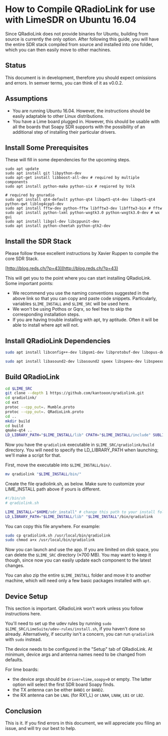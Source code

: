 # How to Compile QRadioLink for use with LimeSDR on Ubuntu 16.04

Since QRadioLink does not provide binaries for Ubuntu, building from source is currently the only option. After following this guide, you will have the entire SDR stack compiled from source and installed into one folder, which you can then easily move to other machines.

## Status

This document is in development, therefore you should expect omissions and errors. In semver terms, you can think of it as v0.0.2.

## Assumptions

- You are running Ubuntu 16.04. However, the instructions should be easily adaptable to other Linux distributions.
- You have a Lime board plugged in. However, this should be usable with all the boards that Soapy SDR supports with the possibility of an additional step of installing their particular drivers.

## Install Some Prerequisites

These will fill in some dependencies for the upcoming steps.

```
sudo apt update
sudo apt install git libpython-dev 
sudo apt-get install libboost-all-dev # required by multiple components
sudo apt install python-mako python-six # reqiored by Volk

# required by gnuradio
sudo apt install qt4-default python-qt4 libqwt5-qt4-dev libqwt5-qt4 python-qwt liblog4cpp5-dev
sudo apt install fftw-dev python-fftw libfftw3-dev libfftw3-bin # fftw
sudo apt install python-lxml python-wxgtk3.0 python-wxgtk3.0-dev # wx gui
sudo apt install libgsl-dev libcppunit-dev
sudo apt install python-cheetah python-gtk2-dev 

```

## Install the SDR Stack

Please follow these excellent instructions by Xavier Ruppen to compile the core SDR Stack.

[http://blog.reds.ch/?p=43](http://blog.reds.ch/?p=43)

This will get you to the point where you can start installing QRadioLink. Some important points:

- We recommend you use the naming conventions suggested in the above link so that you can copy and paste code snippets. Particularly, variables `$LIME_INSTALL` and `$LIME_SRC` will be used here.
- We won't be using Pothos or Gqrx, so feel free to skip the corresponding installation steps.
- If you are having trouble installing with apt, try aptitude. Often it will be able to install where apt will not.


## Install QRadioLink Dependencies

```sh
sudo apt install libconfig++-dev libgsm1-dev libprotobuf-dev libopus-dev libpulse-dev libasound2-dev libcodec2-dev libsqlite3-dev libjpeg-dev libprotoc-dev protobuf-compiler libqwt5-qt4-dev

sudo apt install libasound2-dev libasound2 speex libspeex-dev libspeexdsp1 libspeexdsp-dev
```
## Build QRadioLink

```sh
cd $LIME_SRC
git clone --depth 1 https://github.com/kantooon/qradiolink.git
cd qradiolink/
cd ext
protoc --cpp_out=. Mumble.proto
protoc --cpp_out=. QRadioLink.proto
cd ..
mkdir build
cd build
qmake-qt4 ..
LD_LIBRARY_PATH="$LIME_INSTALL/lib" CPATH="$LIME_INSTALL/include" SUBLIBS="-L$LIME_INSTALL/lib" make
```

Now you have the `qradiolink` executable in `$LIME_SRC/qradiolink/build` directory. You will need to specify the LD_LIBRARY_PATH when launching; we'll make a script for that.

First, move the executable into `$LIME_INSTALL/bin/`.

```sh
mv qradiolink "$LIME_INSTALL/bin/"
```

Create the file qradiolink.sh, as below. Make sure to customize your LIME_INSTALL path above if yours is different.

```sh
#!/bin/sh
# qradiolink.sh

LIME_INSTALL="$HOME/sdr_install" # change this path to your install folder
LD_LIBRARY_PATH="$LIME_INSTALL/lib" "$LIME_INSTALL"/bin/qradiolink
```
You can copy this file anywhere. For example:

```sh
sudo cp qradiolink.sh /usr/local/bin/qradiolink
sudo chmod a+x /usr/local/bin/qradiolink
```

Now you can launch and use the app. If you are limited on disk space, you can delete the `$LIME_SRC` directory (≈700 MB). You may want to keep it though, since now you can easily update each component to the latest changes.

You can also zip the entire `$LIME_INSTALL` folder and move it to another machine, which will need only a few basic packages installed with `apt`.

## Device Setup

This section is important. QRadioLink won't work unless you follow instructions here.

You'll need to set up the udev rules by running `sudo $LIME_SRC/LimeSuite/udev-rules/install.sh`, if you haven't done so already. Alternatively, if security isn't a concern, you can run `qradiolink` with `sudo` instead.

The device needs to be configured in the "Setup" tab of QRadioLink. At minimum, device args and antenna names need to be changed from defaults.

For lime boards:
- the device args should be `driver=lime,soapy=0` or empty. The latter option will select the first SDR board Soapy finds.
- the TX antenna can be either `BAND1` or `BAND2`.
- the RX antenna can be `LNAL` (for RX1_L) or `LNAH`, `LNAW`, `LB1` or `LB2`.

## Conclusion

This is it. If you find errors in this document, we will appreciate you filing an issue, and will try our best to help. 
